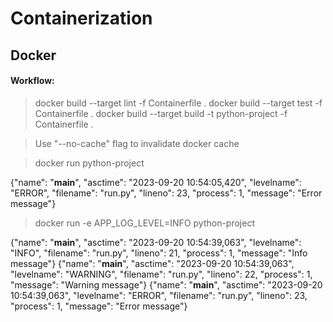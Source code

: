 # Containerization

## Docker

#### Workflow:

> docker build --target lint -f Containerfile .
> docker build --target test -f Containerfile .
> docker build --target build -t python-project -f Containerfile .

> Use "--no-cache" flag to invalidate docker cache

> docker run python-project                                            

{"name": "__main__", "asctime": "2023-09-20 10:54:05,420", "levelname": "ERROR", "filename": "run.py", "lineno": 23, "process": 1, "message": "Error message"}

> docker run -e APP_LOG_LEVEL=INFO python-project

{"name": "__main__", "asctime": "2023-09-20 10:54:39,063", "levelname": "INFO", "filename": "run.py", "lineno": 21, "process": 1, "message": "Info message"}
{"name": "__main__", "asctime": "2023-09-20 10:54:39,063", "levelname": "WARNING", "filename": "run.py", "lineno": 22, "process": 1, "message": "Warning message"}
{"name": "__main__", "asctime": "2023-09-20 10:54:39,063", "levelname": "ERROR", "filename": "run.py", "lineno": 23, "process": 1, "message": "Error message"}